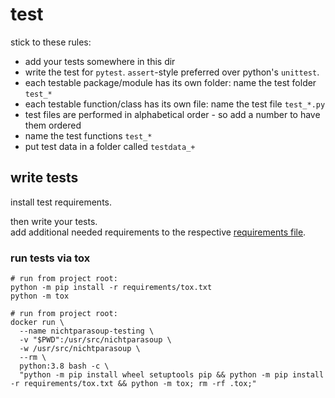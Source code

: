 # test

stick to these rules:

* add your tests somewhere in this dir
* write the test for `pytest`. `assert`-style preferred over python's `unittest`.
* each testable package/module has its own folder: name the test folder `test_*`
* each testable function/class has its own file:   name the test file   `test_*.py`
* test files are performed in alphabetical order - so add a number to have them ordered
* name the test functions `test_*`
* put test data in a folder called `testdata_+`


## write tests

install test requirements.

then write your tests.  
add additional needed requirements to the respective [requirements file](../../requirements/tests.txt).


### run tests via tox 

```shell script
# run from project root:
python -m pip install -r requirements/tox.txt
python -m tox
```

```shell script
# run from project root:
docker run \
  --name nichtparasoup-testing \
  -v "$PWD":/usr/src/nichtparasoup \
  -w /usr/src/nichtparasoup \
  --rm \
  python:3.8 bash -c \
  "python -m pip install wheel setuptools pip && python -m pip install -r requirements/tox.txt && python -m tox; rm -rf .tox;"
```
